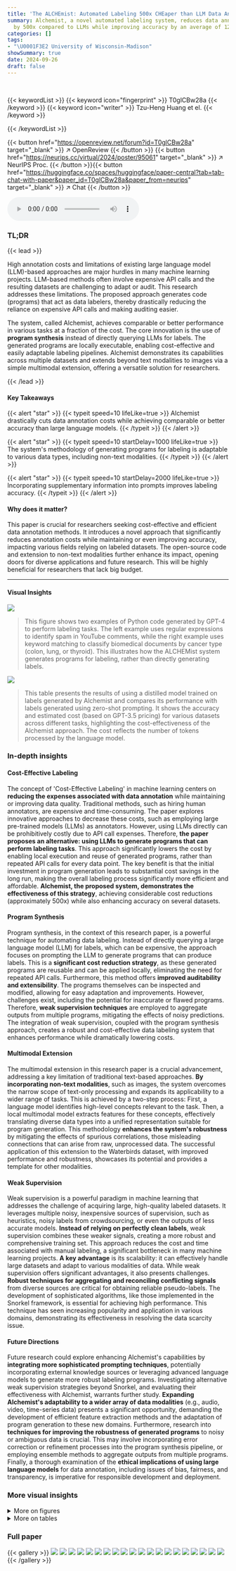 ```yaml
---
title: 'The ALCHEmist: Automated Labeling 500x CHEaper than LLM Data Annotators'
summary: Alchemist, a novel automated labeling system, reduces data annotation costs
  by 500x compared to LLMs while improving accuracy by an average of 12.9%.
categories: []
tags:
- "\U0001F3E2 University of Wisconsin-Madison"
showSummary: true
date: 2024-09-26
draft: false
---
```


<br>

{{< keywordList >}}
{{< keyword icon="fingerprint" >}} T0glCBw28a {{< /keyword >}}
{{< keyword icon="writer" >}} Tzu-Heng Huang et el. {{< /keyword >}}
 
{{< /keywordList >}}

{{< button href="https://openreview.net/forum?id=T0glCBw28a" target="_blank" >}}
↗ OpenReview
{{< /button >}}
{{< button href="https://neurips.cc/virtual/2024/poster/95061" target="_blank" >}}
↗ NeurIPS Proc.
{{< /button >}}{{< button href="https://huggingface.co/spaces/huggingface/paper-central?tab=tab-chat-with-paper&paper_id=T0glCBw28a&paper_from=neurips" target="_blank" >}}
↗ Chat
{{< /button >}}



<audio controls>
    <source src="https://ai-paper-reviewer.com/T0glCBw28a/podcast.wav" type="audio/wav">
    Your browser does not support the audio element.
</audio>


### TL;DR


{{< lead >}}

High annotation costs and limitations of existing large language model (LLM)-based approaches are major hurdles in many machine learning projects.  LLM-based methods often involve expensive API calls and the resulting datasets are challenging to adapt or audit. This research addresses these limitations.  The proposed approach generates code (programs) that act as data labelers, thereby drastically reducing the reliance on expensive API calls and making auditing easier.

The system, called Alchemist, achieves comparable or better performance in various tasks at a fraction of the cost. The core innovation is the use of **program synthesis** instead of directly querying LLMs for labels.   The generated programs are locally executable, enabling cost-effective and easily adaptable labeling pipelines.  Alchemist demonstrates its capabilities across multiple datasets and extends beyond text modalities to images via a simple multimodal extension, offering a versatile solution for researchers. 

{{< /lead >}}


#### Key Takeaways

{{< alert "star" >}}
{{< typeit speed=10 lifeLike=true >}} Alchemist drastically cuts data annotation costs while achieving comparable or better accuracy than large language models. {{< /typeit >}}
{{< /alert >}}

{{< alert "star" >}}
{{< typeit speed=10 startDelay=1000 lifeLike=true >}} The system's methodology of generating programs for labeling is adaptable to various data types, including non-text modalities. {{< /typeit >}}
{{< /alert >}}

{{< alert "star" >}}
{{< typeit speed=10 startDelay=2000 lifeLike=true >}} Incorporating supplementary information into prompts improves labeling accuracy. {{< /typeit >}}
{{< /alert >}}

#### Why does it matter?
This paper is crucial for researchers seeking cost-effective and efficient data annotation methods.  It introduces a novel approach that significantly reduces annotation costs while maintaining or even improving accuracy, impacting various fields relying on labeled datasets.  The open-source code and extension to non-text modalities further enhance its impact, opening doors for diverse applications and future research. This will be highly beneficial for researchers that lack big budget.

------
#### Visual Insights



![](https://ai-paper-reviewer.com/T0glCBw28a/figures_1_1.jpg)

> This figure shows two examples of Python code generated by GPT-4 to perform labeling tasks.  The left example uses regular expressions to identify spam in YouTube comments, while the right example uses keyword matching to classify biomedical documents by cancer type (colon, lung, or thyroid).  This illustrates how the ALCHEMist system generates programs for labeling, rather than directly generating labels.





![](https://ai-paper-reviewer.com/T0glCBw28a/tables_5_1.jpg)

> This table presents the results of using a distilled model trained on labels generated by Alchemist and compares its performance with labels generated using zero-shot prompting.  It shows the accuracy and estimated cost (based on GPT-3.5 pricing) for various datasets across different tasks, highlighting the cost-effectiveness of the Alchemist approach.  The cost reflects the number of tokens processed by the language model.





### In-depth insights


#### Cost-Effective Labeling
The concept of 'Cost-Effective Labeling' in machine learning centers on **reducing the expenses associated with data annotation** while maintaining or improving data quality.  Traditional methods, such as hiring human annotators, are expensive and time-consuming.  The paper explores innovative approaches to decrease these costs, such as employing large pre-trained models (LLMs) as annotators. However, using LLMs directly can be prohibitively costly due to API call expenses.  Therefore, **the paper proposes an alternative: using LLMs to generate programs that can perform labeling tasks**.  This approach significantly lowers the cost by enabling local execution and reuse of generated programs, rather than repeated API calls for every data point. The key benefit is that the initial investment in program generation leads to substantial cost savings in the long run, making the overall labeling process significantly more efficient and affordable.  **Alchemist, the proposed system, demonstrates the effectiveness of this strategy**, achieving considerable cost reductions (approximately 500x) while also enhancing accuracy on several datasets.

#### Program Synthesis
Program synthesis, in the context of this research paper, is a powerful technique for automating data labeling.  Instead of directly querying a large language model (LLM) for labels, which can be expensive, the approach focuses on prompting the LLM to generate programs that can produce labels.  This is a **significant cost reduction strategy**, as these generated programs are reusable and can be applied locally, eliminating the need for repeated API calls.  Furthermore, this method offers **improved auditability and extensibility**.  The programs themselves can be inspected and modified, allowing for easy adaptation and improvements.  However, challenges exist, including the potential for inaccurate or flawed programs.  Therefore, **weak supervision techniques** are employed to aggregate outputs from multiple programs, mitigating the effects of noisy predictions.  The integration of weak supervision, coupled with the program synthesis approach, creates a robust and cost-effective data labeling system that enhances performance while dramatically lowering costs.

#### Multimodal Extension
The multimodal extension in this research paper is a crucial advancement, addressing a key limitation of traditional text-based approaches.  **By incorporating non-text modalities**, such as images, the system overcomes the narrow scope of text-only processing and expands its applicability to a wider range of tasks.  This is achieved by a two-step process: First, a language model identifies high-level concepts relevant to the task. Then, a local multimodal model extracts features for these concepts, effectively translating diverse data types into a unified representation suitable for program generation.  This methodology **enhances the system's robustness** by mitigating the effects of spurious correlations, those misleading connections that can arise from raw, unprocessed data. The successful application of this extension to the Waterbirds dataset, with improved performance and robustness, showcases its potential and provides a template for other modalities.

#### Weak Supervision
Weak supervision is a powerful paradigm in machine learning that addresses the challenge of acquiring large, high-quality labeled datasets.  It leverages multiple noisy, inexpensive sources of supervision, such as heuristics, noisy labels from crowdsourcing, or even the outputs of less accurate models.  **Instead of relying on perfectly clean labels**, weak supervision combines these weaker signals, creating a more robust and comprehensive training set.  This approach reduces the cost and time associated with manual labeling, a significant bottleneck in many machine learning projects.  **A key advantage** is its scalability: it can effectively handle large datasets and adapt to various modalities of data.  While weak supervision offers significant advantages, it also presents challenges.  **Robust techniques for aggregating and reconciling conflicting signals** from diverse sources are critical for obtaining reliable pseudo-labels.  The development of sophisticated algorithms, like those implemented in the Snorkel framework, is essential for achieving high performance. This technique has seen increasing popularity and application in various domains, demonstrating its effectiveness in resolving the data scarcity issue.

#### Future Directions
Future research could explore enhancing Alchemist's capabilities by **integrating more sophisticated prompting techniques**, potentially incorporating external knowledge sources or leveraging advanced language models to generate more robust labeling programs.  Investigating alternative weak supervision strategies beyond Snorkel, and evaluating their effectiveness with Alchemist, warrants further study.  **Expanding Alchemist's adaptability to a wider array of data modalities** (e.g., audio, video, time-series data) presents a significant opportunity, demanding the development of efficient feature extraction methods and the adaptation of program generation to these new domains.  Furthermore, research into **techniques for improving the robustness of generated programs** to noisy or ambiguous data is crucial. This may involve incorporating error correction or refinement processes into the program synthesis pipeline, or employing ensemble methods to aggregate outputs from multiple programs.  Finally, a thorough examination of the **ethical implications of using large language models** for data annotation, including issues of bias, fairness, and transparency, is imperative for responsible development and deployment.


### More visual insights

<details>
<summary>More on figures
</summary>


![](https://ai-paper-reviewer.com/T0glCBw28a/figures_2_1.jpg)

> The figure illustrates the overall workflow of the Alchemist system. It starts with specialized prompt design, which is fed into a language model for program generation.  These generated programs then collect outputs, which are finally aggregated for use in a downstream task. This shows how Alchemist uses language models to generate programs that perform the labeling task, rather than directly querying labels from the models. This approach allows for significant cost reductions and improvements in label quality.


![](https://ai-paper-reviewer.com/T0glCBw28a/figures_3_1.jpg)

> This figure illustrates how Alchemist extends its capabilities to handle non-text modalities, such as images.  It shows a two-step process: 1) A language model identifies key concepts for classifying the data (e.g., 'wing shape', 'bill length'), and 2) A local multimodal model extracts features representing these concepts from the raw image data, generating low-dimensional vectors.  These vectors are then used as input to the generated labeling programs produced by Alchemist.


![](https://ai-paper-reviewer.com/T0glCBw28a/figures_4_1.jpg)

> This figure shows two example programs generated by GPT-4 for the Waterbirds dataset.  The left program attempts to classify birds as landbirds or waterbirds based directly on raw pixel data from images, using color as a proxy for the environment.  This method is prone to errors due to spurious correlations (e.g., a bird in a green field might incorrectly be classified as a landbird). The right program uses Alchemist's extension, which leverages higher-level concepts and similarity scores from a multimodal model.  This approach is more robust to spurious correlations.


![](https://ai-paper-reviewer.com/T0glCBw28a/figures_7_1.jpg)

> This figure displays the impact of the number of collected programs on the performance of a label model in three different datasets: SMS, Yelp, and IMDb. The x-axis represents the number of programs collected, and the y-axis shows the average F1-score or accuracy for each dataset. The shaded areas represent the standard deviation, indicating the variability in performance. The results suggest that increasing the diversity of programs can improve the label model's performance.


</details>




<details>
<summary>More on tables
</summary>


![](https://ai-paper-reviewer.com/T0glCBw28a/tables_6_1.jpg)
> This table presents the results of experiments conducted to evaluate Alchemist's performance on non-text modalities (images).  Three different feature extractors were used:  none, CLIP VIT-B/32, and CLIP VIT-L/14.  For each feature extractor, three methods were compared: standard Alchemist, a group prompting approach, and CLIP prompting baselines. The table shows the average accuracy, worst group accuracy, and the difference between them (gap). The results demonstrate that Alchemist's extension, utilizing local multimodal models as feature extractors, improves robustness to spurious correlations, achieving comparable average accuracy with better worst-group accuracy.

![](https://ai-paper-reviewer.com/T0glCBw28a/tables_7_1.jpg)
> This table presents the results of an experiment evaluating the performance of a label model under different prompting strategies and datasets.  The prompting strategies involved incorporating various types of supplementary information (dataset description, data exemplars, keywords, and labeling rules) to enhance the language model's ability to generate effective programs for labeling data. The table shows the performance (F1-score or Accuracy) achieved by different language models (GPT-3.5, GPT-4, Claude 3) under each prompting strategy and for each dataset. The results suggest that GPT-4 and Claude 3, potentially due to their superior comprehension capabilities, benefit most from the inclusion of supplementary information.

![](https://ai-paper-reviewer.com/T0glCBw28a/tables_8_1.jpg)
> This table compares the performance of Alchemist's synthesized programs against human-crafted programs in terms of accuracy and coverage for four different datasets (YouTube, SMS, Yelp, and IMDb).  It highlights that Alchemist, using a significantly smaller number of generated programs (10 compared to 73 for human-crafted in the SMS dataset), achieves comparable or better results.  The 'Coverage' metric indicates the proportion of the dataset that can be labeled, while 'Performance' likely represents accuracy (F1-score or similar). The table demonstrates Alchemist's cost-effectiveness and efficiency in data annotation.

![](https://ai-paper-reviewer.com/T0glCBw28a/tables_13_1.jpg)
> This table presents the accuracy and estimated cost of using both zero-shot prompting and Alchemist with GPT-3.5 for different datasets.  The cost reflects the number of tokens processed, highlighting Alchemist's significant cost reduction.  The accuracy demonstrates Alchemist's comparable or superior performance to zero-shot prompting.

![](https://ai-paper-reviewer.com/T0glCBw28a/tables_13_2.jpg)
> This table presents the results of the experiments conducted to evaluate the performance of the distilled model on various datasets.  For each dataset and method (zero-shot prompting and Alchemist with GPT-3.5), the estimated cost and accuracy (or F1-score) are shown. The cost is estimated based on the number of tokens processed by GPT-3.5, highlighting the cost savings achieved by the Alchemist method.

![](https://ai-paper-reviewer.com/T0glCBw28a/tables_13_3.jpg)
> This table presents the results of the experiments comparing the performance of the distilled model (using Alchemist) against the zero-shot prompting baseline across eight different datasets.  It shows the estimated cost (based on GPT-3.5 pricing) and accuracy (or F1-score for SMS) achieved by each method on each dataset. The table highlights the significant cost reduction achieved by Alchemist while maintaining comparable or even improved performance compared to the baseline.

![](https://ai-paper-reviewer.com/T0glCBw28a/tables_14_1.jpg)
> This table presents the results of the distilled model's performance on eight different datasets using two different methods: zero-shot prompting and Alchemist with GPT-3.5.  The accuracy, F1-score (for relevant datasets), and estimated cost are shown for each combination.  The cost estimates are based on the GPT-3.5 pricing, indicating that Alchemist offers significant cost savings compared to zero-shot prompting, especially when using more expensive models.

![](https://ai-paper-reviewer.com/T0glCBw28a/tables_15_1.jpg)
> This table presents the results of the distilled model's performance on eight different datasets using two methods: zero-shot prompting and Alchemist with GPT-3.5.  For each dataset and method, the estimated cost and accuracy are shown.  The estimated cost is calculated based on the number of tokens used in GPT-3.5 API calls. The results highlight Alchemist's cost-effectiveness and improved accuracy in several datasets compared to the zero-shot prompting approach.

![](https://ai-paper-reviewer.com/T0glCBw28a/tables_15_2.jpg)
> This table presents the results of the experiments comparing the performance of the distilled model using Alchemist with the baseline method of zero-shot prompting for eight different datasets across four language tasks.  For each dataset and method, the estimated cost and accuracy (or F1-score) are shown.  The cost is calculated based on the number of tokens processed by GPT-3.5, highlighting the significant cost reduction achieved by Alchemist.

![](https://ai-paper-reviewer.com/T0glCBw28a/tables_16_1.jpg)
> This table shows the accuracy and estimated cost of using Alchemist with GPT-3.5 compared to zero-shot prompting for various text classification tasks.  The cost reflects the API calls needed; Alchemist significantly reduces the cost by generating programs to label data instead of directly querying models for each data point.  Accuracies are reported for a distilled model trained on pseudolabels created using the generated programs.

![](https://ai-paper-reviewer.com/T0glCBw28a/tables_16_2.jpg)
> This table presents the results of experiments evaluating Alchemist's performance on non-text modalities, specifically using image data. Three different methods are compared: the standard Alchemist approach, an extension of Alchemist incorporating CLIP-based local feature extractors, and CLIP prompting baselines.  The table shows the average accuracy, worst-group accuracy (accuracy on the group with the lowest accuracy), and the gap between these two metrics for each method. The results demonstrate that while Alchemist's average accuracy is comparable to the baselines, its extension significantly improves robustness by reducing the gap between average and worst-group accuracy, indicating better handling of potentially problematic data.

</details>




### Full paper

{{< gallery >}}
<img src="https://ai-paper-reviewer.com/T0glCBw28a/1.png" class="grid-w50 md:grid-w33 xl:grid-w25" />
<img src="https://ai-paper-reviewer.com/T0glCBw28a/2.png" class="grid-w50 md:grid-w33 xl:grid-w25" />
<img src="https://ai-paper-reviewer.com/T0glCBw28a/3.png" class="grid-w50 md:grid-w33 xl:grid-w25" />
<img src="https://ai-paper-reviewer.com/T0glCBw28a/4.png" class="grid-w50 md:grid-w33 xl:grid-w25" />
<img src="https://ai-paper-reviewer.com/T0glCBw28a/5.png" class="grid-w50 md:grid-w33 xl:grid-w25" />
<img src="https://ai-paper-reviewer.com/T0glCBw28a/6.png" class="grid-w50 md:grid-w33 xl:grid-w25" />
<img src="https://ai-paper-reviewer.com/T0glCBw28a/7.png" class="grid-w50 md:grid-w33 xl:grid-w25" />
<img src="https://ai-paper-reviewer.com/T0glCBw28a/8.png" class="grid-w50 md:grid-w33 xl:grid-w25" />
<img src="https://ai-paper-reviewer.com/T0glCBw28a/9.png" class="grid-w50 md:grid-w33 xl:grid-w25" />
<img src="https://ai-paper-reviewer.com/T0glCBw28a/10.png" class="grid-w50 md:grid-w33 xl:grid-w25" />
<img src="https://ai-paper-reviewer.com/T0glCBw28a/11.png" class="grid-w50 md:grid-w33 xl:grid-w25" />
<img src="https://ai-paper-reviewer.com/T0glCBw28a/12.png" class="grid-w50 md:grid-w33 xl:grid-w25" />
<img src="https://ai-paper-reviewer.com/T0glCBw28a/13.png" class="grid-w50 md:grid-w33 xl:grid-w25" />
<img src="https://ai-paper-reviewer.com/T0glCBw28a/14.png" class="grid-w50 md:grid-w33 xl:grid-w25" />
<img src="https://ai-paper-reviewer.com/T0glCBw28a/15.png" class="grid-w50 md:grid-w33 xl:grid-w25" />
<img src="https://ai-paper-reviewer.com/T0glCBw28a/16.png" class="grid-w50 md:grid-w33 xl:grid-w25" />
<img src="https://ai-paper-reviewer.com/T0glCBw28a/17.png" class="grid-w50 md:grid-w33 xl:grid-w25" />
<img src="https://ai-paper-reviewer.com/T0glCBw28a/18.png" class="grid-w50 md:grid-w33 xl:grid-w25" />
<img src="https://ai-paper-reviewer.com/T0glCBw28a/19.png" class="grid-w50 md:grid-w33 xl:grid-w25" />
<img src="https://ai-paper-reviewer.com/T0glCBw28a/20.png" class="grid-w50 md:grid-w33 xl:grid-w25" />
{{< /gallery >}}